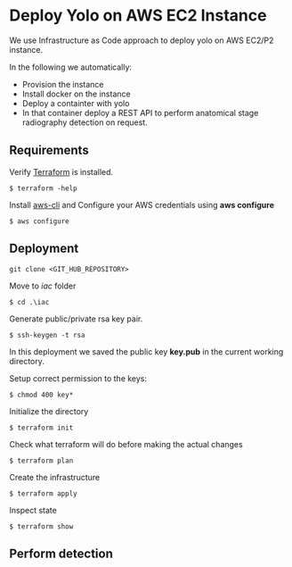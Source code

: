 # Deploy Yolo on AWS EC2 Instance

We use Infrastructure as Code approach to deploy yolo on AWS EC2/P2 instance.

In the following we automatically:

- Provision the instance
- Install docker on the instance
- Deploy a containter with yolo
- In that container deploy a REST API to perform anatomical stage radiography detection on request.

## Requirements

Verify [Terraform](https://learn.hashicorp.com/tutorials/terraform/install-cli?in=terraform/aws-get-started#install-terraform) is installed.

```
$ terraform -help
```

Install [aws-cli](https://docs.aws.amazon.com/cli/latest/userguide/install-cliv2.html) and Configure your AWS credentials using **aws configure**

```
$ aws configure
```

## Deployment

`git clone <GIT_HUB_REPOSITORY>`

Move to *iac* folder 

`$ cd .\iac`

Generate public/private rsa key pair.
```
$ ssh-keygen -t rsa
```

In this deployment we saved the public key **key.pub** in the current working directory.

Setup correct permission to the keys:
```
$ chmod 400 key*
```

Initialize the directory

```
$ terraform init
```

Check what terraform will do before making the actual changes

```
$ terraform plan
```

Create the infrastructure

```
$ terraform apply
```

Inspect state

```
$ terraform show
```

## Perform detection
